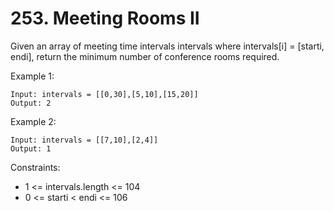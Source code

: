 # 253. Meeting Rooms II

Given an array of meeting time intervals intervals where intervals[i] = [starti, endi], return the minimum number of conference rooms required.

Example 1:
```
Input: intervals = [[0,30],[5,10],[15,20]]
Output: 2
```

Example 2:
```
Input: intervals = [[7,10],[2,4]]
Output: 1
```

Constraints:
- 1 <= intervals.length <= 104
- 0 <= starti < endi <= 106
